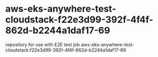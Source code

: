 # aws-eks-anywhere-test-cloudstack-f22e3d99-392f-4f4f-862d-b2244a1daf17-69
repository for use with E2E test job aws-eks-anywhere-test-cloudstack:f22e3d99-392f-4f4f-862d-b2244a1daf17-69
